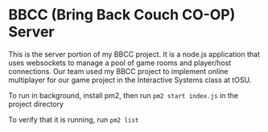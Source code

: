 # BBCC (Bring Back Couch CO-OP) Server

This is the server portion of my BBCC project.  It is a node.js application
that uses websockets to manage a pool of game rooms and player/host connections.
Our team used my BBCC project to implement online multiplayer for our game project in 
the Interactive Systems class at tOSU.

To run in background, install pm2, then run `pm2 start index.js` in the project directory

To verify that it is running, run `pm2 list`
